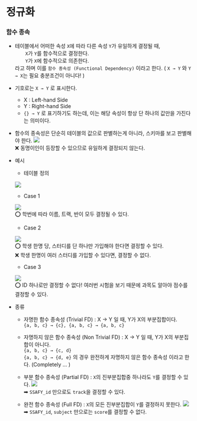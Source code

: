 # 정규화

### 함수 종속
- 테이블에서 어떠한 속성 `X`에 따라 다른 속성 `Y`가 유일하게 결정될 때, 
    <br>　　`X`가 `Y`를 함수적으로 결정한다. 
    <br>　　`Y`가 `X`에 함수적으로 의존한다.<br>
라고 하며 이를 `함수 종속성 (Functional Dependency)` 이라고 한다. ( `X → Y` 와 `Y → X`는 필요 충분조건이 아니다! )
- 기호로는 `X → Y` 로 표시한다.
    - X : Left-hand Side
    - Y : Right-hand Side
    - `{} → Y` 로 표기하기도 하는데, 이는 해당 속성이 항상 단 하나의 값만을 가진다는 의미이다.
- 함수의 종속성은 단순히 테이블의 값으로 판별하는게 아니라, 스키마를 보고 판별해야 한다.
<img src="https://user-images.githubusercontent.com/70866410/230568988-413131ab-2b75-41a0-bc46-109a45d80c1b.png"><br>
    ❌ 동명이인이 등장할 수 있으므로 유일하게 결정되지 않는다.

- 예시
    - 테이블 정의

    <img src="https://user-images.githubusercontent.com/70866410/230568179-731c7f22-9abf-4140-b1db-b5764fc1f84e.png"><br>
    
    - Case 1

    <img src="https://user-images.githubusercontent.com/70866410/230570939-18faafb5-ac5c-4461-83cc-34e96b4a18c0.png"><br>
    ⭕ 학번에 따라 이름, 트랙, 반이 모두 결정될 수 있다.

    - Case 2
    
    <img src="https://user-images.githubusercontent.com/70866410/230571137-ac43f890-c759-4c1e-89f1-40f189081f2f.png"><br>
    ⭕ 학생 한명 당, 스터디를 단 하나만 가입해야 한다면 결정할 수 있다.<br>
    ❌ 학생 한명이 여러 스터디를 가입할 수 있다면, 결정할 수 없다.
    
    - Case 3

    <img src="https://user-images.githubusercontent.com/70866410/230571965-72b40ee9-0854-49e7-8faf-2160b4ee6551.png"><br>
    ⭕ ID 하나로만 결정할 수 없다! 여러번 시험을 보기 때문에 과목도 알아야 점수를 결정할 수 있다.<br>


- 종류
    - 자명한 함수 종속성 (Trivial FD) : X → Y 일 때, Y가 X의 부분집합이다.<br>
    `{a, b, c} → {c}, {a, b, c} → {a, b, c}`
    - 자명하지 않은 함수 종속성 (Non Trivial FD) : X → Y 일 때, Y가 X의 부분집합이 아니다.<br>
    `{a, b, c} → {c, d}`<br>
    `{a, b, c} → {d, e}` 의 경우 완전하게 자명하지 않은 함수 종속성 이라고 한다. (Completely ... )

    - 부분 함수 종속성 (Partial FD) : `X`의 진부분집합중 하나라도 `Y`를 결정할 수 있다.
    <img src="https://user-images.githubusercontent.com/70866410/230574792-24382b72-715d-491b-bb15-5155eacc4473.png"><br>
    ➡ `SSAFY_id` 만으로도 `track`을 결정할 수 있다.
    - 완전 함수 종속성 (Full FD) : `X`의 모든 진부분집합이 `Y`를 결정하지 못한다.
    <img src="https://user-images.githubusercontent.com/70866410/230575085-8c0cb3fd-5062-4775-bee6-65347d4f3351.png"><br>
    ➡ `SSAFY_id`, `subject` 만으로는 `score`를 결정할 수 없다.
